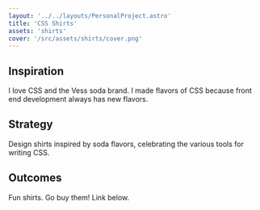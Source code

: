 ```yaml
---
layout: '../../layouts/PersonalProject.astro'
title: 'CSS Shirts'
assets: 'shirts'
cover: '/src/assets/shirts/cover.png'
---
```


## Inspiration

I love CSS and the Vess soda brand. I made flavors of CSS because front end development always has new flavors.

## Strategy

Design shirts inspired by soda flavors, celebrating the various tools for writing CSS.

## Outcomes

Fun shirts. Go buy them! Link below.

